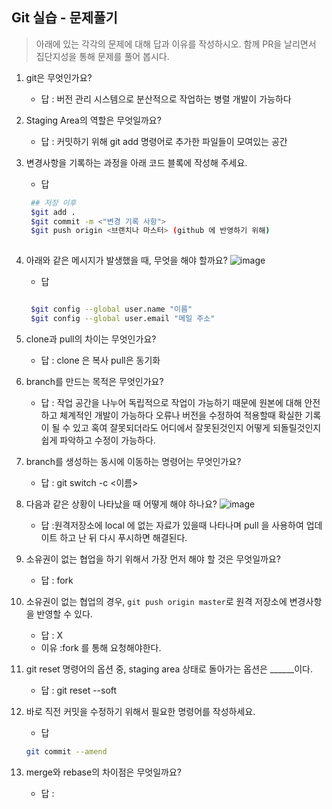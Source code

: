 ## Git 실습 - 문제풀기
> 아래에 있는 각각의 문제에 대해 답과 이유를 작성하시오.
> 함께 PR을 날리면서 집단지성을 통해 문제를 풀어 봅시다.

1. git은 무엇인가요?   
   - 답 : 버전 관리 시스템으로 분산적으로 작업하는 병렬 개발이 가능하다
  
2. Staging Area의 역할은 무엇일까요?
   - 답 :  커밋하기 위해 git add 명령어로 추가한 파일들이 모여있는 공간

3. 변경사항을 기록하는 과정을 아래 코드 블록에 작성해 주세요.
   - 답
   ```bash
    ## 저장 이후
    $git add .
    $git commit -m <"변경 기록 사항">
    $git push origin <브랜치나 마스터> (github 에 반영하기 위해)
  
   ```

4. 아래와 같은 메시지가 발생했을 때, 무엇을 해야 할까요?
![image](https://user-images.githubusercontent.com/98133984/181182281-4d01a374-62fe-4957-9a07-1efc005e35d3.png)
   - 답
   ```bash

    $git config --global user.name "이름"
    $git config --global user.email "메일 주소"

   ```
5. clone과 pull의 차이는 무엇인가요?
   - 답 : clone 은 복사 pull은 동기화 
   
6. branch를 만드는 목적은 무엇인가요?
    - 답 : 작업 공간을 나누어 독립적으로 작업이 가능하기 때문에 원본에 대해 안전하고 체계적인 개발이 가능하다 오류나 버전을 수정하여 적용할때 확실한 기록이 될 수 있고 혹여 잘못되더라도 어디에서 잘못된것인지 어떻게 되돌릴것인지 쉽게 파악하고 수정이 가능하다.

7. branch를 생성하는 동시에 이동하는 명령어는 무엇인가요?
    - 답 : git switch -c <이름>

8. 다음과 같은 상황이 나타났을 때 어떻게 해야 하나요?
   ![image](https://user-images.githubusercontent.com/98133984/181183354-df42d325-b839-48e1-a4c6-667c20b33d5c.png)
    - 답 :원격저장소에 local 에 없는 자료가 있을때 나타나며 pull 을 사용하여 업데이트 하고 난 뒤 다시 푸시하면 해결된다.

9.  소유권이 없는 협업을 하기 위해서 가장 먼저 해야 할 것은 무엇일까요?
    - 답 : fork  
10. 소유권이 없는 협업의 경우, `git push origin master`로 원격 저장소에 변경사항을 반영할 수 있다.
    - 답 : X
    - 이유 :fork 를 통해 요청해야한다.
 
11. git reset 명령어의 옵션 중, staging area 상태로 돌아가는 옵션은 ______이다.
    - 답 : git reset --soft

12. 바로 직전 커밋을 수정하기 위해서 필요한 명령어를 작성하세요.
    - 답
    ```bash
    git commit --amend
    ```

13. merge와 rebase의 차이점은 무엇일까요? 
     - 답 : 
